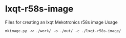 # lxqt-r58s-image
Files for creating an lxqt Mekotronics r58s image
Usage
```
mkimage.py -w ./work/ -o ./out/ -c ./lxqt-r58s-image/
```

